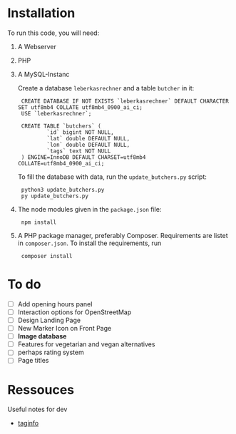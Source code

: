 # Installation
To run this code, you will need:
1. A Webserver
2. PHP
3. A MySQL-Instanc

   Create a database ```leberkasrechner``` and a table ```butcher``` in it:

        CREATE DATABASE IF NOT EXISTS `leberkasrechner` DEFAULT CHARACTER SET utf8mb4 COLLATE utf8mb4_0900_ai_ci;
        USE `leberkasrechner`;

        CREATE TABLE `butchers` (
                `id` bigint NOT NULL,
                `lat` double DEFAULT NULL,
                `lon` double DEFAULT NULL,
                `tags` text NOT NULL
        ) ENGINE=InnoDB DEFAULT CHARSET=utf8mb4 COLLATE=utf8mb4_0900_ai_ci;
   
   To fill the database with data, run the ```update_butchers.py``` script:

        python3 update_butchers.py
        py update_butchers.py


4. The node modules given in the ```package.json``` file:

        npm install

5. A PHP package manager, preferably Composer. Requirements are listet in ```composer.json```. To install the requirements, run

        composer install

# To do

- [ ] Add opening hours panel
- [ ] Interaction options for OpenStreetMap
- [ ] Design Landing Page
- [ ] New Marker Icon on Front Page
- [ ] **Image database**
- [ ] Features for vegetarian and vegan alternatives
- [ ] perhaps rating system
- [ ] Page titles

# Ressouces 
Useful notes for dev
- [taginfo](https://taginfo.openstreetmap.org/tags/shop=butcher#combinations)